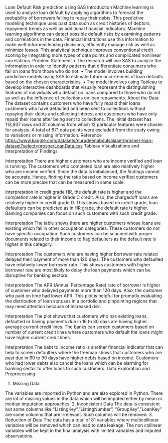 Loan Default Risk prediction using SAS
Introduction
Machine learning is used to analyze loan default by applying algorithms to forecast the probability of borrowers failing to repay their debts. This predictive modeling technique uses past data such as credit histories of debtors, repayment trends as well as additional financial indicators. Machine learning algorithms can detect possible default risks by examining patterns and correlations in the data. Financial institutions use this information to make well-informed lending decisions, efficiently manage risk as well as minimize losses. This analytical technique improves conventional credit scoring by integrating more types of data points and complicated nonlinear correlations.
Problem Statement
•	The research will use SAS to analyze the information in order to identify patterns that differentiate consumers who fail on loans from those who do not.
•	The model involves building predictive models using SAS to estimate future occurrences of loan defaults based on the chosen characteristics.
•	The model involves using Tableau to develop interactive dashboards that visually represent the distinguishing features of individuals who default on loans compared to those who do not as well as the influence of collections on loan repayments.
About the Data
The dataset contains customers who have fully repaid their loans customers who have defaulted and been sent to collections without repaying their debts and collecting interest and customers who have only repaid their loans after being sent to collections. The initial dataset has 113,937 rows and 81 columns from which 12 particular features were chosen for analysis. A total of 871 data points were excluded from the study owing to variations or missing information. 
Reference
https://www.kaggle.com/datasets/nurudeenabdulsalaam/prosper-loan-dataset?select=prosperLoanData.csv
Tableau Visualizations and Interpretation of Findings
 
Interpretation
There are higher customers who are income verified and loan is running. The customers who completed loan are also relatively higher who are income verified. Since the data is imbalanced, the findings cannot be accurate. Hence, finding the ratio based on income verified customers can be more precise that can be measured in same scale.


 
Interpretation
In credit grade HR, the default rate is higher and the completion rate is higher in Grade C credit. Also, the chargedoff loans are relatively higher in credit grade D. This shows based on credit grade, loan defaulters can be predicted as in HR grade, the default rate is higher. Banking companies can focus on such customers with such credit grade.
 
Interpretation
The table shows there are higher customers whose loans are existing which fall in other occupation categories. These customers do not have specific occupation. Such customers can be scanned with proper documents related to their income to flag defaulters as the default rate is higher in this category.
 
Interpretation
The customers who are having higher borrower rate related delayed their payment of more than 120 days. The customers who defaulted have relatively lower borrower rate. This shows customers with higher borrower rate are most likely to delay the loan payments which can be disruptive for banking sectors.
 
Interpretation
The APR (Annual Percentage Rate) rate of borrower is higher of customer who delayed payments more than 120 days. Also, the customer who paid on time had lower APR. This plot is helpful for promptly evaluating the distribution of loan statuses in a portfolio and pinpointing regions that may need attention because of increased risk.
 
Interpretation
The plot shows that customers who has existing loans, defaulted or having payments due in 16 to 30 days are having higher average current credit lines. The banks can screen customers based on number of current credit lines where customers who default the loans might have higher current credit lines.
 
Interpretation
The debt to income ratio is another financial indicator that can help to screen defaulters where the treemap shows that customers who are past due in 60 to 90 days have higher debts based on income. Customers who had lower debts also cancel the loans which can be alarming for banking sector to offer loans to such customers.
Data Exploration and Preprocessing
1.	Missing Data
  
The variables are imported in Python and are also explored in Python. There are lot of missing values in the data which will be imputed either by mean or median imputation approaches. 
2.	Inconsistent Data
The data is consistent but some columns like “ListingKey”,”ListingNumber”, “GroupKey”,”LoanKey” are some columns that are irrelevant. Such columns will be removed.
3.	Reduction of Data
The data has a total of 81 variables where multicollinear variables will be removed which can lead to data leakage. The non collinear variables will be kept in the final analysis with limited variables and imputed observations.
